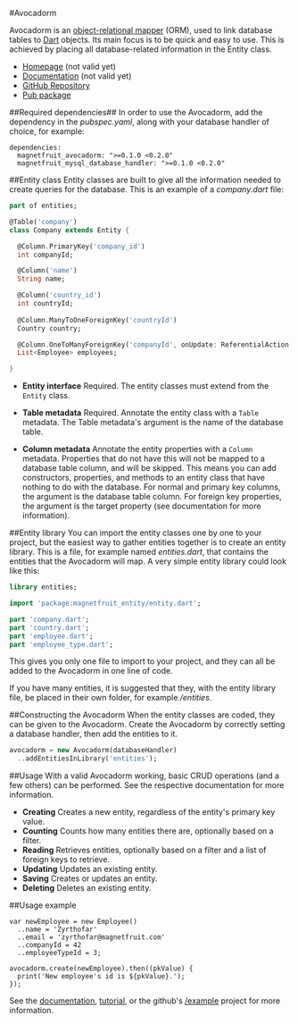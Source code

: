 #Avocadorm

Avocadorm is an [object-relational mapper](http://en.wikipedia.org/wiki/Object-relational_mapping) (ORM), used to
link database tables to [Dart](http://www.dartlang.org/) objects. Its main focus is to be quick and easy to use.
This is achieved by placing all database-related information in the Entity class.

*  [Homepage](http://www.magnetfruit.com/avocadorm) (not valid yet)
*  [Documentation](http://www.magnetfruit.com/avocadorm/doc) (not valid yet)
*  [GitHub Repository](https://github.com/magnetfruit/avocadorm)
*  [Pub package](https://pub.dartlang.org/packages/magnetfruit_avocadorm)

##Required dependencies##
In order to use the Avocadorm, add the dependency in the *pubspec.yaml*, along with your database handler of choice,
for example:

```
dependencies:
  magnetfruit_avocadorm: ">=0.1.0 <0.2.0"
  magnetfruit_mysql_database_handler: ">=0.1.0 <0.2.0"
```

##Entity class
Entity classes are built to give all the information needed to create queries for the database. This is an example
of a *company.dart* file:

```dart
part of entities;

@Table('company')
class Company extends Entity {

  @Column.PrimaryKey('company_id')
  int companyId;

  @Column('name')
  String name;

  @Column('country_id')
  int countryId;
  
  @Column.ManyToOneForeignKey('countryId')
  Country country;

  @Column.OneToManyForeignKey('companyId', onUpdate: ReferentialAction.CASCADE)
  List<Employee> employees;

}
```

*  **Entity interface** Required. The entity classes must extend from the `Entity` class.
   
*  **Table metadata** Required. Annotate the entity class with a `Table` metadata. The Table metadata's argument is
   the name of the database table.
   
*  **Column metadata** Annotate the entity properties with a `Column` metadata. Properties that do not have this will
   not be mapped to a database table column, and will be skipped. This means you can add constructors, properties, and
   methods to an entity class that have nothing to do with the database. For normal and primary key columns, the
   argument is the database table column. For foreign key properties, the argument is the target property (see
   documentation for more information).

##Entity library
You can import the entity classes one by one to your project, but the easiest way to gather entities together is to
create an entity library. This is a file, for example named *entities.dart*, that contains the entities that the
Avocadorm will map. A very simple entity library could look like this:

```dart
library entities;

import 'package:magnetfruit_entity/entity.dart';

part 'company.dart';
part 'country.dart';
part 'employee.dart';
part 'employee_type.dart';
```

This gives you only one file to import to your project, and they can all be added to the Avocadorm in one line of code.

If you have many entities, it is suggested that they, with the entity library file, be placed in their own folder,
for example */entities*.

##Constructing the Avocadorm
When the entity classes are coded, they can be given to the Avocadorm. Create the Avocadorm by correctly setting a
database handler, then add the entities to it.

```dart
avocadorm = new Avocadorm(databaseHandler)
  ..addEntitiesInLibrary('entities');
```

##Usage
With a valid Avocadorm working, basic CRUD operations (and a few others) can be performed. See the respective
documentation for more information.

*  **Creating** Creates a new entity, regardless of the entity's primary key value.
*  **Counting** Counts how many entities there are, optionally based on a filter.
*  **Reading** Retrieves entities, optionally based on a filter and a list of foreign keys to retrieve.
*  **Updating** Updates an existing entity.
*  **Saving** Creates or updates an entity.
*  **Deleting** Deletes an existing entity.

##Usage example
```
var newEmployee = new Employee()
  ..name = 'Zyrthofar'
  ..email = 'zyrthofar@magnetfruit.com'
  ..companyId = 42
  ..employeeTypeId = 3;

avocadorm.create(newEmployee).then((pkValue) {
  print('New employee's id is ${pkValue}.');
});
```

See the [documentation](http://www.magnetfruit.com/avocadorm/doc), [tutorial](http://www.magnetfruit.com/avocadorm/tutorial),
or the github's [/example](https://github.com/magnetfruit/avocadorm/tree/master/example) project for more information.